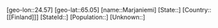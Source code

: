 ﻿---
location: [65.05,24.57]
type: City
tags:
- geo/City


SpocWebEntityId: 32303
isDeleted: false
confidential: public

---
[geo-lon::24.57]
[geo-lat::65.05]
[name::Marjaniemi]
[State::]
[Country::[[Finland]]]
[StateId::]
[Population::]
[Unknown::]

